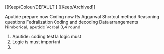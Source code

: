 [[Keep/Colour/DEFAULT]] [[Keep/Archived]] 

Aputide prepare now
Coding now
Rs Aggarwal
Shortcut method
Reasoning questions
Fedralization
Coding and decoding
Data arrangements
Nimberical, aputide
Verbal 
3,4 round
1. Aputide+coding test la logic must
2. Logic is must important
3. 



